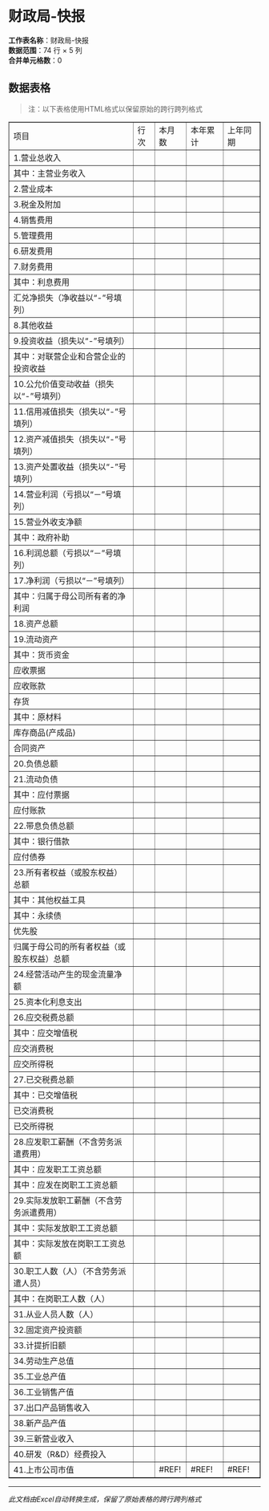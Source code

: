# 财政局-快报

**工作表名称**：财政局-快报  
**数据范围**：74 行 × 5 列  
**合并单元格数**：0  

## 数据表格

> 注：以下表格使用HTML格式以保留原始的跨行跨列格式

<table border="1" cellspacing="0" cellpadding="5" style="border-collapse: collapse;">
  <tr>
    <td>项目</td>
    <td>行次</td>
    <td>本月数</td>
    <td>本年累计</td>
    <td>上年同期</td>
  </tr>
  <tr>
    <td>1.营业总收入</td>
    <td></td>
    <td></td>
    <td></td>
    <td></td>
  </tr>
  <tr>
    <td>其中：主营业务收入</td>
    <td></td>
    <td></td>
    <td></td>
    <td></td>
  </tr>
  <tr>
    <td>2.营业成本</td>
    <td></td>
    <td></td>
    <td></td>
    <td></td>
  </tr>
  <tr>
    <td>3.税金及附加</td>
    <td></td>
    <td></td>
    <td></td>
    <td></td>
  </tr>
  <tr>
    <td>4.销售费用</td>
    <td></td>
    <td></td>
    <td></td>
    <td></td>
  </tr>
  <tr>
    <td>5.管理费用</td>
    <td></td>
    <td></td>
    <td></td>
    <td></td>
  </tr>
  <tr>
    <td>6.研发费用</td>
    <td></td>
    <td></td>
    <td></td>
    <td></td>
  </tr>
  <tr>
    <td>7.财务费用</td>
    <td></td>
    <td></td>
    <td></td>
    <td></td>
  </tr>
  <tr>
    <td>其中：利息费用</td>
    <td></td>
    <td></td>
    <td></td>
    <td></td>
  </tr>
  <tr>
    <td>汇兑净损失（净收益以“-”号填列）</td>
    <td></td>
    <td></td>
    <td></td>
    <td></td>
  </tr>
  <tr>
    <td>8.其他收益</td>
    <td></td>
    <td></td>
    <td></td>
    <td></td>
  </tr>
  <tr>
    <td>9.投资收益（损失以“-”号填列）</td>
    <td></td>
    <td></td>
    <td></td>
    <td></td>
  </tr>
  <tr>
    <td>其中：对联营企业和合营企业的投资收益</td>
    <td></td>
    <td></td>
    <td></td>
    <td></td>
  </tr>
  <tr>
    <td>10.公允价值变动收益（损失以“-”号填列）</td>
    <td></td>
    <td></td>
    <td></td>
    <td></td>
  </tr>
  <tr>
    <td>11.信用减值损失（损失以“-”号填列）</td>
    <td></td>
    <td></td>
    <td></td>
    <td></td>
  </tr>
  <tr>
    <td>12.资产减值损失（损失以“-”号填列）</td>
    <td></td>
    <td></td>
    <td></td>
    <td></td>
  </tr>
  <tr>
    <td>13.资产处置收益（损失以“-”号填列）</td>
    <td></td>
    <td></td>
    <td></td>
    <td></td>
  </tr>
  <tr>
    <td>14.营业利润（亏损以“－”号填列）</td>
    <td></td>
    <td></td>
    <td></td>
    <td></td>
  </tr>
  <tr>
    <td>15.营业外收支净额</td>
    <td></td>
    <td></td>
    <td></td>
    <td></td>
  </tr>
  <tr>
    <td>其中：政府补助</td>
    <td></td>
    <td></td>
    <td></td>
    <td></td>
  </tr>
  <tr>
    <td>16.利润总额（亏损以“－”号填列）</td>
    <td></td>
    <td></td>
    <td></td>
    <td></td>
  </tr>
  <tr>
    <td>17.净利润（亏损以“－”号填列）</td>
    <td></td>
    <td></td>
    <td></td>
    <td></td>
  </tr>
  <tr>
    <td>其中：归属于母公司所有者的净利润</td>
    <td></td>
    <td></td>
    <td></td>
    <td></td>
  </tr>
  <tr>
    <td>18.资产总额</td>
    <td></td>
    <td></td>
    <td></td>
    <td></td>
  </tr>
  <tr>
    <td>19.流动资产</td>
    <td></td>
    <td></td>
    <td></td>
    <td></td>
  </tr>
  <tr>
    <td>其中：货币资金</td>
    <td></td>
    <td></td>
    <td></td>
    <td></td>
  </tr>
  <tr>
    <td>应收票据</td>
    <td></td>
    <td></td>
    <td></td>
    <td></td>
  </tr>
  <tr>
    <td>应收账款</td>
    <td></td>
    <td></td>
    <td></td>
    <td></td>
  </tr>
  <tr>
    <td>存货</td>
    <td></td>
    <td></td>
    <td></td>
    <td></td>
  </tr>
  <tr>
    <td>其中：原材料</td>
    <td></td>
    <td></td>
    <td></td>
    <td></td>
  </tr>
  <tr>
    <td>库存商品(产成品)</td>
    <td></td>
    <td></td>
    <td></td>
    <td></td>
  </tr>
  <tr>
    <td>合同资产</td>
    <td></td>
    <td></td>
    <td></td>
    <td></td>
  </tr>
  <tr>
    <td>20.负债总额</td>
    <td></td>
    <td></td>
    <td></td>
    <td></td>
  </tr>
  <tr>
    <td>21.流动负债</td>
    <td></td>
    <td></td>
    <td></td>
    <td></td>
  </tr>
  <tr>
    <td>其中：应付票据</td>
    <td></td>
    <td></td>
    <td></td>
    <td></td>
  </tr>
  <tr>
    <td>应付账款</td>
    <td></td>
    <td></td>
    <td></td>
    <td></td>
  </tr>
  <tr>
    <td>22.带息负债总额</td>
    <td></td>
    <td></td>
    <td></td>
    <td></td>
  </tr>
  <tr>
    <td>其中：银行借款</td>
    <td></td>
    <td></td>
    <td></td>
    <td></td>
  </tr>
  <tr>
    <td>应付债券</td>
    <td></td>
    <td></td>
    <td></td>
    <td></td>
  </tr>
  <tr>
    <td>23.所有者权益（或股东权益）总额</td>
    <td></td>
    <td></td>
    <td></td>
    <td></td>
  </tr>
  <tr>
    <td>其中：其他权益工具</td>
    <td></td>
    <td></td>
    <td></td>
    <td></td>
  </tr>
  <tr>
    <td>其中：永续债</td>
    <td></td>
    <td></td>
    <td></td>
    <td></td>
  </tr>
  <tr>
    <td>优先股</td>
    <td></td>
    <td></td>
    <td></td>
    <td></td>
  </tr>
  <tr>
    <td>归属于母公司的所有者权益（或股东权益）总额</td>
    <td></td>
    <td></td>
    <td></td>
    <td></td>
  </tr>
  <tr>
    <td>24.经营活动产生的现金流量净额</td>
    <td></td>
    <td></td>
    <td></td>
    <td></td>
  </tr>
  <tr>
    <td>25.资本化利息支出</td>
    <td></td>
    <td></td>
    <td></td>
    <td></td>
  </tr>
  <tr>
    <td>26.应交税费总额</td>
    <td></td>
    <td></td>
    <td></td>
    <td></td>
  </tr>
  <tr>
    <td>其中：应交增值税</td>
    <td></td>
    <td></td>
    <td></td>
    <td></td>
  </tr>
  <tr>
    <td>应交消费税</td>
    <td></td>
    <td></td>
    <td></td>
    <td></td>
  </tr>
  <tr>
    <td>应交所得税</td>
    <td></td>
    <td></td>
    <td></td>
    <td></td>
  </tr>
  <tr>
    <td>27.已交税费总额</td>
    <td></td>
    <td></td>
    <td></td>
    <td></td>
  </tr>
  <tr>
    <td>其中：已交增值税</td>
    <td></td>
    <td></td>
    <td></td>
    <td></td>
  </tr>
  <tr>
    <td>已交消费税</td>
    <td></td>
    <td></td>
    <td></td>
    <td></td>
  </tr>
  <tr>
    <td>已交所得税</td>
    <td></td>
    <td></td>
    <td></td>
    <td></td>
  </tr>
  <tr>
    <td>28.应发职工薪酬（不含劳务派遣费用）</td>
    <td></td>
    <td></td>
    <td></td>
    <td></td>
  </tr>
  <tr>
    <td>其中：应发职工工资总额</td>
    <td></td>
    <td></td>
    <td></td>
    <td></td>
  </tr>
  <tr>
    <td>其中：应发在岗职工工资总额</td>
    <td></td>
    <td></td>
    <td></td>
    <td></td>
  </tr>
  <tr>
    <td>29.实际发放职工薪酬（不含劳务派遣费用）</td>
    <td></td>
    <td></td>
    <td></td>
    <td></td>
  </tr>
  <tr>
    <td>其中：实际发放职工工资总额</td>
    <td></td>
    <td></td>
    <td></td>
    <td></td>
  </tr>
  <tr>
    <td>其中：实际发放在岗职工工资总额</td>
    <td></td>
    <td></td>
    <td></td>
    <td></td>
  </tr>
  <tr>
    <td>30.职工人数（人）（不含劳务派遣人员）</td>
    <td></td>
    <td></td>
    <td></td>
    <td></td>
  </tr>
  <tr>
    <td>其中：在岗职工人数（人）</td>
    <td></td>
    <td></td>
    <td></td>
    <td></td>
  </tr>
  <tr>
    <td>31.从业人员人数（人）</td>
    <td></td>
    <td></td>
    <td></td>
    <td></td>
  </tr>
  <tr>
    <td>32.固定资产投资额</td>
    <td></td>
    <td></td>
    <td></td>
    <td></td>
  </tr>
  <tr>
    <td>33.计提折旧额</td>
    <td></td>
    <td></td>
    <td></td>
    <td></td>
  </tr>
  <tr>
    <td>34.劳动生产总值</td>
    <td></td>
    <td></td>
    <td></td>
    <td></td>
  </tr>
  <tr>
    <td>35.工业总产值</td>
    <td></td>
    <td></td>
    <td></td>
    <td></td>
  </tr>
  <tr>
    <td>36.工业销售产值</td>
    <td></td>
    <td></td>
    <td></td>
    <td></td>
  </tr>
  <tr>
    <td>37.出口产品销售收入</td>
    <td></td>
    <td></td>
    <td></td>
    <td></td>
  </tr>
  <tr>
    <td>38.新产品产值</td>
    <td></td>
    <td></td>
    <td></td>
    <td></td>
  </tr>
  <tr>
    <td>39.三新营业收入</td>
    <td></td>
    <td></td>
    <td></td>
    <td></td>
  </tr>
  <tr>
    <td>40.研发（R&amp;D）经费投入</td>
    <td></td>
    <td></td>
    <td></td>
    <td></td>
  </tr>
  <tr>
    <td>41.上市公司市值</td>
    <td></td>
    <td>#REF!</td>
    <td>#REF!</td>
    <td>#REF!</td>
  </tr>
</table>

---

*此文档由Excel自动转换生成，保留了原始表格的跨行跨列格式*